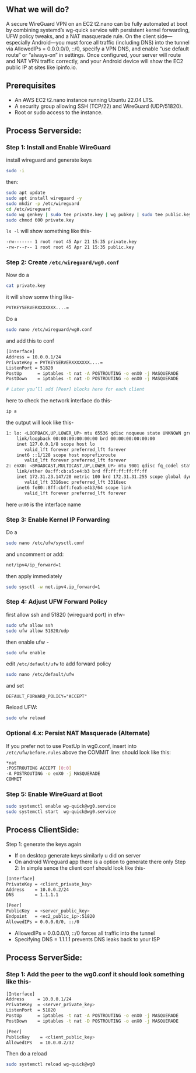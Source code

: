 ## What we will do?
A secure WireGuard VPN on an EC2 t2.nano can be fully automated at boot by combining systemd’s wg-quick service with persistent kernel forwarding, UFW policy tweaks, and a NAT masquerade rule. On the client side—especially Android—you must force all traffic (including DNS) into the tunnel via AllowedIPs = 0.0.0.0/0, ::/0, specify a VPN DNS, and enable “use default route” or “always‑on” in settings. Once configured, your server will route and NAT VPN traffic correctly, and your Android device will show the EC2 public IP at sites like ipinfo.io.
## Prerequisites
- An AWS EC2 t2.nano instance running Ubuntu 22.04 LTS.
- A security group allowing SSH (TCP/22) and WireGuard (UDP/51820).
- Root or sudo access to the instance.
## Process Serverside:
### Step 1: Install and Enable WireGuard
install wireguard and generate keys
```bash
sudo -i
```
then:
```bash
sudo apt update                                           
sudo apt install wireguard -y                             
sudo mkdir -p /etc/wireguard                              
cd /etc/wireguard                                         
sudo wg genkey | sudo tee private.key | wg pubkey | sudo tee public.key
sudo chmod 600 private.key                                
```
`ls -l` will show something like this-
```bash
-rw------- 1 root root 45 Apr 21 15:35 private.key
-rw-r--r-- 1 root root 45 Apr 21 15:35 public.key
```

### Step 2: Create `/etc/wireguard/wg0.conf`
Now do a 
```bash
cat private.key
```
it will show somw thing like-
```bash
PVTKEYSERVERXXXXXXX....=
```
Do a 
```bash
sudo nano /etc/wireguard/wg0.conf
```
and add this to conf
```bash
[Interface]
Address = 10.0.0.1/24
PrivateKey = PVTKEYSERVERXXXXXXX....=
ListenPort = 51820
PostUp      = iptables -t nat -A POSTROUTING -o enX0 -j MASQUERADE
PostDown    = iptables -t nat -D POSTROUTING -o enX0 -j MASQUERADE

# Later you’ll add [Peer] blocks here for each client
```
here to check the network interface do this-
```bash
ip a
```
the output will look like this-
```bash
1: lo: <LOOPBACK,UP,LOWER_UP> mtu 65536 qdisc noqueue state UNKNOWN group default qlen 1000
    link/loopback 00:00:00:00:00:00 brd 00:00:00:00:00:00
    inet 127.0.0.1/8 scope host lo
       valid_lft forever preferred_lft forever
    inet6 ::1/128 scope host noprefixroute
       valid_lft forever preferred_lft forever
2: enX0: <BROADCAST,MULTICAST,UP,LOWER_UP> mtu 9001 qdisc fq_codel state UP group default qlen 1000
    link/ether 0a:ff:cb:a5:e4:b3 brd ff:ff:ff:ff:ff:ff
    inet 172.31.23.147/20 metric 100 brd 172.31.31.255 scope global dynamic enX0
       valid_lft 3316sec preferred_lft 3316sec
    inet6 fe80::8ff:cbff:fea5:e4b3/64 scope link
       valid_lft forever preferred_lft forever
```
here `enX0` is the interface name

### Step 3: Enable Kernel IP Forwarding
Do a
```bash
sudo nano /etc/ufw/sysctl.conf
```
and uncomment or add:
```bash
net/ipv4/ip_forward=1
```
then apply immediately 
```bash
sudo sysctl -w net.ipv4.ip_forward=1
```

### Step 4: Adjust UFW Forward Policy
first allow ssh and 51820 (wireguard port) in efw-
```bash
sudo ufw allow ssh
sudo ufw allow 51820/udp
```
then enable ufw -
```bash
sudo ufw enable
```
edit `/etc/default/ufw` to add forward policy
```bash
sudo nano /etc/default/ufw
```
and set
```
DEFAULT_FORWARD_POLICY="ACCEPT"
```
Reload UFW:
```bash
sudo ufw reload
```

### Optional 4.x: Persist NAT Masquerade (Alternate)
If you prefer not to use PostUp in wg0.conf, insert into `/etc/ufw/before.rules` above the COMMIT line:
should look like this:
```bash
*nat
:POSTROUTING ACCEPT [0:0]
-A POSTROUTING -o enX0 -j MASQUERADE
COMMIT
```
### Step 5: Enable WireGuard at Boot
```bash
sudo systemctl enable wg-quick@wg0.service
sudo systemctl start  wg-quick@wg0.service
```

## Process ClientSide:
Step 1: generate the keys again
 - If on desktop generate keys similarly u did on server
 - On android Wireguard app there is a option to generate there only
Step 2: In simple sence the client conf should look like this-
```bash
[Interface]
PrivateKey = <client_private_key>
Address    = 10.0.0.2/24
DNS        = 1.1.1.1

[Peer]
PublicKey  = <server_public_key>
Endpoint   = <ec2_public_ip>:51820
AllowedIPs = 0.0.0.0/0, ::/0

```
- AllowedIPs = 0.0.0.0/0, ::/0 forces all traffic into the tunnel
- Specifying DNS = 1.1.1.1 prevents DNS leaks back to your ISP

## Process ServerSide:
### Step 1: Add the peer to the wg0.conf it should look something like this-
```bash
[Interface]
Address     = 10.0.0.1/24
PrivateKey  = <server_private_key>
ListenPort  = 51820
PostUp      = iptables -t nat -A POSTROUTING -o enX0 -j MASQUERADE
PostDown    = iptables -t nat -D POSTROUTING -o enX0 -j MASQUERADE

[Peer]
PublicKey    = <client_public_key>
AllowedIPs   = 10.0.0.2/32
```
Then do a reload
```bash
sudo systemctl reload wg-quick@wg0
```










